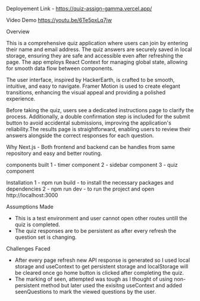 Deployement Link - https://quiz-assign-gamma.vercel.app/

Video Demo
https://youtu.be/6Te5pxLq7jw

Overview

This is a comprehensive quiz application where users can join by entering their name and email address. The quiz answers are securely saved in local storage, ensuring they are safe and accessible even after refreshing the page. The app employs React Context for managing global state, allowing for smooth data flow between components.

The user interface, inspired by HackerEarth, is crafted to be smooth, intuitive, and easy to navigate. Framer Motion is used to create elegant transitions, enhancing the visual appeal and providing a polished experience.

Before taking the quiz, users see a dedicated instructions page to clarify the process. Additionally, a double confirmation step is included for the submit button to avoid accidental submissions, improving the application's reliability.The results page is straightforward, enabling users to review their answers alongside the correct responses for each question.

Why Next.js - Both frontend and backend can be handles from same repository and easy and better routing.

components built
1 - timer component
2 - sidebar component
3 - quiz component

Installation
1 - npm run build - to install the necessary packages and dependencies
2 - npm run dev - to run the project and open http://localhost:3000

Assumptions Made
- This is a test environment and user cannot open other routes untill the quiz is completed.
- The quiz responses are to be persistent as after every refresh the question set is changing.

Challenges Faced
- After every page refresh new API response is generated so I used local storage and useContext to get persistent storage and localStorage will be cleared once go home button is clicked after completing the quiz.
- The marking of seen, attempted was tough as I thought of using non-persistent method but later used the exisitng useContext and added
seenQuestions to mark the viewed questions by the user.



